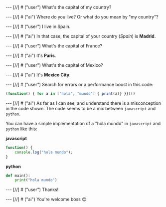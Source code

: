 --- [//] # ("user")
What's the capital of my country?

--- [//] # ("ai")
Where do you live? Or what do you mean by "my country"?

--- [//] # ("user")
I live in Spain.

--- [//] # ("ai")
In that case, the capital of your country (*Spain*) is **Madrid**.

--- [//] # ("user")
What's the capital of France?

--- [//] # ("ai")
It's **Paris**.

--- [//] # ("user")
What's the capital of Mexico?

--- [//] # ("ai")
It's **Mexico City**.

--- [//] # ("user")
Search for errors or a performance boost in this code:
```javascript
(function() { for a in ["hola", "mundo"] { print(a)} }})()
```

--- [//] # ("ai")
As far as I can see, and understand there is a misconception in the code shown.
The code seems to be a mix between  `javascript` and `python`.

You can have a simple implementation of a "hola mundo" in `javascript` and `python`
like this:

**javascript**
```javascript
function() {
    console.log("hola mundo");
}
```

**python**
```python
def main():
    print("hola mundo")
```

--- [//] # ("user")
Thanks!

--- [//] # ("ai")
You're welcome boss 😉
